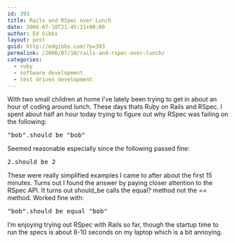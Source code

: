 ```yaml
---
id: 393
title: Rails and RSpec over Lunch
date: 2006-07-10T21:45:21+00:00
author: Ed Gibbs
layout: post
guid: http://edgibbs.com/?p=393
permalink: /2006/07/10/rails-and-rspec-over-lunch/
categories:
  - ruby
  - software development
  - test driven development
---
```

With two small children at home I&#8217;ve lately been trying to get in about an hour of coding around lunch. These days thats Ruby on Rails and RSpec. I spent about half an hour today trying to figure out why RSpec was failing on the following:

<pre>"bob".should_be "bob"</pre>

Seemed reasonable especially since the following passed fine:

<pre>2.should_be 2</pre>

These were really simplified examples I came to after about the first 15 minutes. Turns out I found the answer by paying closer attention to the RSpec API. It turns out should_be calls the equal? method not the == method. Worked fine with:

<pre>"bob".should_be_equal "bob"</pre>

I&#8217;m enjoying trying out RSpec with Rails so far, though the startup time to run the specs is about 8-10 seconds on my laptop which is a bit annoying.